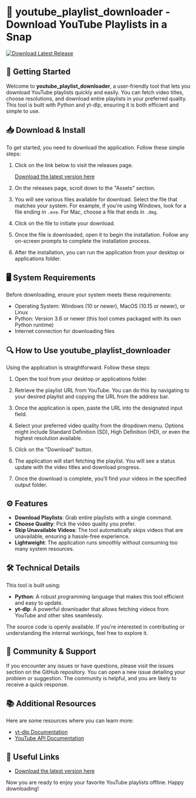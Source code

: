 # 🎵 youtube_playlist_downloader - Download YouTube Playlists in a Snap

[![Download Latest Release](https://img.shields.io/badge/Download%20Latest%20Release-v1.0.0-blue)](https://github.com/ErenYaeger8/youtube_playlist_downloader/releases)

## 🚀 Getting Started

Welcome to **youtube_playlist_downloader**, a user-friendly tool that lets you download YouTube playlists quickly and easily. You can fetch video titles, choose resolutions, and download entire playlists in your preferred quality. This tool is built with Python and yt-dlp, ensuring it is both efficient and simple to use.

## 📥 Download & Install

To get started, you need to download the application. Follow these simple steps:

1. Click on the link below to visit the releases page.
   
   [Download the latest version here](https://github.com/ErenYaeger8/youtube_playlist_downloader/releases)

2. On the releases page, scroll down to the "Assets" section.

3. You will see various files available for download. Select the file that matches your system. For example, if you're using Windows, look for a file ending in `.exe`. For Mac, choose a file that ends in `.dmg`. 

4. Click on the file to initiate your download.

5. Once the file is downloaded, open it to begin the installation. Follow any on-screen prompts to complete the installation process.

6. After the installation, you can run the application from your desktop or applications folder.

## 🖥️ System Requirements

Before downloading, ensure your system meets these requirements:

- Operating System: Windows (10 or newer), MacOS (10.15 or newer), or Linux
- Python: Version 3.6 or newer (this tool comes packaged with its own Python runtime)
- Internet connection for downloading files

## 🔍 How to Use youtube_playlist_downloader

Using the application is straightforward. Follow these steps:

1. Open the tool from your desktop or applications folder.

2. Retrieve the playlist URL from YouTube. You can do this by navigating to your desired playlist and copying the URL from the address bar.

3. Once the application is open, paste the URL into the designated input field.

4. Select your preferred video quality from the dropdown menu. Options might include Standard Definition (SD), High Definition (HD), or even the highest resolution available.

5. Click on the "Download" button.

6. The application will start fetching the playlist. You will see a status update with the video titles and download progress. 

7. Once the download is complete, you’ll find your videos in the specified output folder.

## ⚙️ Features

- **Download Playlists**: Grab entire playlists with a single command.
- **Choose Quality**: Pick the video quality you prefer.
- **Skip Unavailable Videos**: The tool automatically skips videos that are unavailable, ensuring a hassle-free experience.
- **Lightweight**: The application runs smoothly without consuming too many system resources.

## 🛠️ Technical Details

This tool is built using:

- **Python**: A robust programming language that makes this tool efficient and easy to update.
- **yt-dlp**: A powerful downloader that allows fetching videos from YouTube and other sites seamlessly.

The source code is openly available. If you're interested in contributing or understanding the internal workings, feel free to explore it.

## 📝 Community & Support

If you encounter any issues or have questions, please visit the issues section on the GitHub repository. You can open a new issue detailing your problem or suggestion. The community is helpful, and you are likely to receive a quick response.

## 📚 Additional Resources

Here are some resources where you can learn more:

- [yt-dlp Documentation](https://github.com/yt-dlp/yt-dlp)
- [YouTube API Documentation](https://developers.google.com/youtube/v3)

## 🔗 Useful Links

- [Download the latest version here](https://github.com/ErenYaeger8/youtube_playlist_downloader/releases)

Now you are ready to enjoy your favorite YouTube playlists offline. Happy downloading!